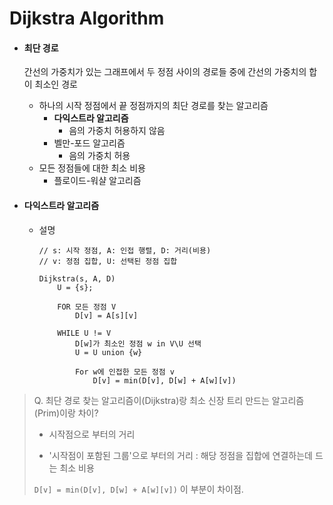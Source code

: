 # Dijkstra Algorithm

- #### 최단 경로

  간선의 가중치가 있는 그래프에서 두 정점 사이의 경로들 중에 간선의 가중치의 합이 최소인 경로

  - 하나의 시작 정점에서 끝 정점까지의 최단 경로를 찾는 알고리즘
    - **다익스트라 알고리즘** 
      - 음의 가중치 허용하지 않음
    - 벨만-포드 알고리즘
      - 음의 가중치 허용
  - 모든 정점들에 대한 최소 비용
    - 플로이드-워샬 알고리즘



- #### 다익스트라 알고리즘

  - 설명

    ```pseudocode
    // s: 시작 정점, A: 인접 행렬, D: 거리(비용)
    // v: 정점 집합, U: 선택된 정점 집합
    
    Dijkstra(s, A, D)
    	U = {s};
    	
    	FOR 모든 정점 V
    		D[v] = A[s][v]
    		
    	WHILE U != V
    		D[w]가 최소인 정점 w in V\U 선택
    		U = U union {w}
    		
    		For w에 인접한 모든 정점 v
    			D[v] = min(D[v], D[w] + A[w][v])
    ```




> Q. 최단 경로 찾는 알고리즘이(Dijkstra)랑 최소 신장 트리 만드는 알고리즘(Prim)이랑 차이?
>
> - 시작점으로 부터의 거리
>
> - '시작점이 포함된 그룹'으로 부터의 거리 : 해당 정점을 집합에 연결하는데 드는 최소 비용
>
> `D[v] = min(D[v], D[w] + A[w][v])` 이 부분이 차이점.